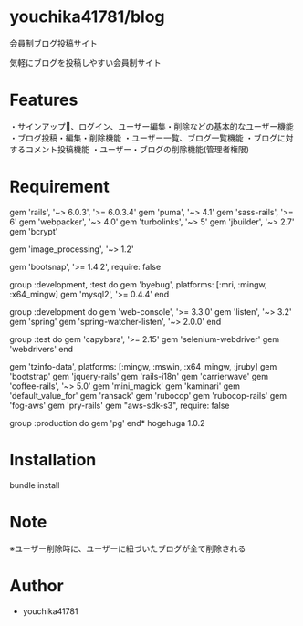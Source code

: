 # youchika41781/blog
 
会員制ブログ投稿サイト
 
気軽にブログを投稿しやすい会員制サイト
 
 
# Features
 
・サインアップ、ログイン、ユーザー編集・削除などの基本的なユーザー機能
・ブログ投稿・編集・削除機能
・ユーザー一覧、ブログ一覧機能
・ブログに対するコメント投稿機能
・ユーザー・ブログの削除機能(管理者権限)


# Requirement
 
gem 'rails', '~> 6.0.3', '>= 6.0.3.4'
gem 'puma', '~> 4.1'
gem 'sass-rails', '>= 6'
gem 'webpacker', '~> 4.0'
gem 'turbolinks', '~> 5'
gem 'jbuilder', '~> 2.7'
gem 'bcrypt'

gem 'image_processing', '~> 1.2'

gem 'bootsnap', '>= 1.4.2', require: false

group :development, :test do
  gem 'byebug', platforms: [:mri, :mingw, :x64_mingw]
  gem 'mysql2', '>= 0.4.4'
end

group :development do
  gem 'web-console', '>= 3.3.0'
  gem 'listen', '~> 3.2'
  gem 'spring'
  gem 'spring-watcher-listen', '~> 2.0.0'
end

group :test do
  gem 'capybara', '>= 2.15'
  gem 'selenium-webdriver'
  gem 'webdrivers'
end

gem 'tzinfo-data', platforms: [:mingw, :mswin, :x64_mingw, :jruby]
gem 'bootstrap'
gem 'jquery-rails'
gem 'rails-i18n'
gem 'carrierwave'
gem 'coffee-rails', '~> 5.0'
gem 'mini_magick'
gem 'kaminari'
gem 'default_value_for'
gem 'ransack'
gem 'rubocop'
gem 'rubocop-rails'
gem 'fog-aws'
gem 'pry-rails'
gem "aws-sdk-s3", require: false

group :production do
  gem 'pg'
end* hogehuga 1.0.2
 
 
# Installation
 
bundle install


# Note
 
※ユーザー削除時に、ユーザーに紐づいたブログが全て削除される
 
# Author
 
* youchika41781